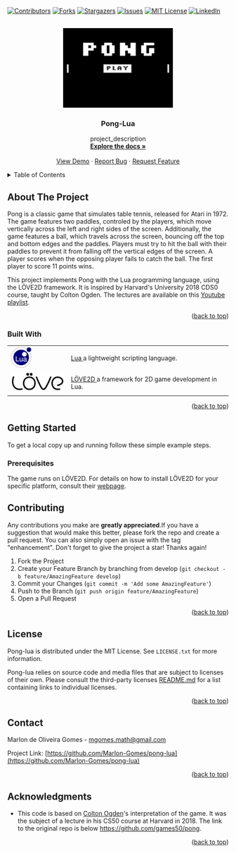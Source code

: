 <div id="top"></div>

<!-- PROJECT SHIELDS -->
<!--
TODO: Add shields related to testing, building, and so on.
-->
[![Contributors][contributors-shield]][contributors-url]
[![Forks][forks-shield]][forks-url]
[![Stargazers][stars-shield]][stars-url]
[![Issues][issues-shield]][issues-url]
[![MIT License][license-shield]][license-url]
[![LinkedIn][linkedin-shield]][linkedin-url]

<!-- PROJECT LOGO -->
<br />
<div align="center">
  <a href="https://github.com/github_username/repo_name">
    <img src="images/pong.png" alt="Logo" width="250">
  </a>

<h3 align="center">Pong-Lua</h3>

  <p align="center">
    project_description
    <br />
    <a href="https://github.com/github_username/repo_name"><strong>Explore the docs »</strong></a>
    <br />
    <br />
    <a href="https://github.com/github_username/repo_name">View Demo</a>
    ·
    <a href="https://github.com/github_username/repo_name/issues">Report Bug</a>
    ·
    <a href="https://github.com/github_username/repo_name/issues">Request Feature</a>
  </p>
</div>



<!-- TABLE OF CONTENTS -->
<details>
  <summary>Table of Contents</summary>
  <ol>
    <li>
      <a href="#about-the-project">About The Project</a>
      <ul>
        <li><a href="#built-with">Built With</a></li>
      </ul>
    </li>
    <li>
      <a href="#getting-started">Getting Started</a>
      <ul>
        <li><a href="#prerequisites">Prerequisites</a></li>
        <li><a href="#installation">Installation</a></li>
      </ul>
    </li>
    <li><a href="#usage">Usage</a></li>
    <li><a href="#roadmap">Roadmap</a></li>
    <li><a href="#contributing">Contributing</a></li>
    <li><a href="#license">License</a></li>
    <li><a href="#contact">Contact</a></li>
    <li><a href="#acknowledgments">Acknowledgments</a></li>
  </ol>
</details>


<!-- ABOUT THE PROJECT -->
## About The Project

<!--
TODO: Add a screenshot

[![Product Name Screen Shot][product-screenshot]](https://example.com)
-->

Pong is a classic game that simulates table tennis, released for Atari in 1972. The game features two paddles, controled by the players, which move vertically across the left and right sides of the screen. Additionally, the game features a ball, which travels across the screen, bouncing off the top and bottom edges and the paddles. Players must try to hit the ball with their paddles to prevent it from falling off the vertical edges of the screen. A player scores when the opposing player fails to catch the ball. The first player to score 11 points wins.

This project implements Pong with the Lua programming language, using the LÖVE2D framework. It is inspired by Harvard's University 2018 CDS0 course, taught by Colton Ogden. The lectures are available on this [Youtube playlist](https://www.youtube.com/playlist?list=PLWKjhJtqVAbluXJKKbCIb4xd7fcRkpzoz).

<p align="right">(<a href="#top">back to top</a>)</p>



### Built With

<table>
  <tr>
    <td>
        <img src="images/lua_logo.png" alt="Lua Logo" height="48">
    </td>
    <td>
        <a href="https://lua.org/" target = "_blank">Lua
        </a> a lightweight scripting language.
    </td>
  </tr>
  <tr>
    <td>
        <img src="images/love_logo.png" alt="Love2D Logo" height="48">
    </td>
    <td>
    <a href="https://love2d.org/" target = "_blank">LÖVE2D
    </a> a framework for 2D game development in Lua.
    </td>
  </tr>
 </table>

<p align="right">(<a href="#top">back to top</a>)</p>

<!-- GETTING STARTED -->
## Getting Started

To get a local copy up and running follow these simple example steps.

### Prerequisites

The game runs on LÖVE2D. For details on how to install LÖVE2D for your specific platform, consult their [webpage](https://love2d.org).

<!--
* a prerequisite
  ```sh
  some shell script
  ```
TODO: possibly add instructions on installing lua
-->
<!--
TODO: Add installation instructions.

### Installation

1. Clone the repo
   ```sh
   git clone https://github.com/Marlon-Gomes/pong-lua.git
   ```
2. Do something else
   ```sh
   a fancy shell script
   ```

<p align="right">(<a href="#top">back to top</a>)</p>
-->


<!-- USAGE EXAMPLES
TODO: add usage
## Usage

Use this space to show useful examples of how a project can be used. Additional screenshots, code examples and demos work well in this space. You may also link to more resources.

_For more examples, please refer to the [Documentation](https://example.com)_

<p align="right">(<a href="#top">back to top</a>)</p>
-->


<!-- ROADMAP
TODO: add a roadmap
## Roadmap

- [ ] Feature 1
- [ ] Feature 2
- [ ] Feature 3
    - [ ] Nested Feature

See the [open issues](https://github.com/Marlon-Gomes/pong-lua/issues) for a full list of proposed features (and known issues).

<p align="right">(<a href="#top">back to top</a>)</p>
-->


<!-- CONTRIBUTING -->
## Contributing

Any contributions you make are **greatly appreciated**.If you have a suggestion that would make this better, please fork the repo and create a pull request. You can also simply open an issue with the tag "enhancement".
Don't forget to give the project a star! Thanks again!

1. Fork the Project
2. Create your Feature Branch by branching from develop (`git checkout -b feature/AmazingFeature develop`)
3. Commit your Changes (`git commit -m 'Add some AmazingFeature'`)
4. Push to the Branch (`git push origin feature/AmazingFeature`)
5. Open a Pull Request

<p align="right">(<a href="#top">back to top</a>)</p>



<!-- LICENSE -->
## License

Pong-lua is distributed under the MIT License. See `LICENSE.txt` for more information.

Pong-lua relies on source code and media files that are subject to licenses of their own. Please consult the third-party licenses [README.md][third-party-licenses-url] for a list containing links to individual licenses.

<p align="right">(<a href="#top">back to top</a>)</p>



<!-- CONTACT -->
## Contact

Marlon de Oliveira Gomes - mgomes.math@gmail.com

Project Link: [https://github.com/Marlon-Gomes/pong-lua](https://github.com/Marlon-Gomes/pong-lua)

<p align="right">(<a href="#top">back to top</a>)</p>



<!-- ACKNOWLEDGMENTS -->
## Acknowledgments

* This code is based on [Colton Ogden](https://github.com/coltonoscopy)'s
interpretation of the game. It was the subject of a lecture in
his CS50 course at Harvard in 2018. The link to the original repo
is below https://github.com/games50/pong.


<p align="right">(<a href="#top">back to top</a>)</p>



<!-- MARKDOWN LINKS & IMAGES -->
<!-- https://www.markdownguide.org/basic-syntax/#reference-style-links -->
[contributors-shield]: https://img.shields.io/github/contributors/Marlon-Gomes/pong-lua.svg?style=for-the-badge
[contributors-url]: https://github.com/Marlon-Gomes/pong-lua/graphs/contributors
[forks-shield]: https://img.shields.io/github/forks/Marlon-Gomes/pong-lua.svg?style=for-the-badge
[forks-url]: https://github.com/Marlon-Gomes/pong-lua/network/members
[stars-shield]: https://img.shields.io/github/stars/Marlon-Gomes/pong-lua.svg?style=for-the-badge
[stars-url]: https://github.com/Marlon-Gomes/pong-lua/stargazers
[issues-shield]: https://img.shields.io/github/issues/Marlon-Gomes/pong-lua.svg?style=for-the-badge
[issues-url]: https://github.com/Marlon-Gomes/pong-lua/issues
[license-shield]: https://img.shields.io/github/license/Marlon-Gomes/pong-lua.svg?style=for-the-badge
[license-url]: https://github.com/Marlon-Gomes/pong-lua/blob/main/LICENSE.txt
[linkedin-shield]: https://img.shields.io/badge/-LinkedIn-black.svg?style=for-the-badge&logo=linkedin&colorB=555
[linkedin-url]: https://linkedin.com/in/marlon-deoliveiragomes
[product-screenshot]: images/screenshot.pngA
[love-logo]: images/love_logo.png
[lua-logo]: images/lua_logo.png
[third-party-licenses-url]: THIRD_PARTY_LICENSES/README.md
